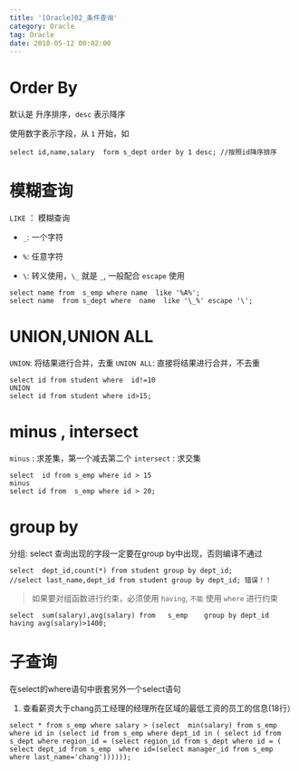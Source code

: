```yaml
---
title: '[Oracle]02_条件查询'
category: Oracle
tag: Oracle
date: 2018-05-12 00:02:00
---
```



# Order By

默认是 升序排序，`desc` 表示降序

使用数字表示字段，从 `1` 开始，如

```
select id,name,salary  form s_dept order by 1 desc; //按照id降序排序
```

# 模糊查询  

`LIKE` ： 模糊查询

- `_`: 一个字符

- `%`: 任意字符
- `\`: 转义使用，`\_` 就是 `_`, 一般配合 `escape` 使用

```
select name from  s_emp where name  like '%A%';
select name  from s_dept where  name  like '\_%' escape '\';
```


# UNION,UNION ALL

`UNION`: 将结果进行合并，去重
`UNION ALL`: 直接将结果进行合并，不去重

```
select id from student where  id!=10
UNION
select id from student where id>15;
```

# minus , intersect

`minus` : 求差集，第一个减去第二个
`intersect` : 求交集
```
select  id from s_emp where id > 15
minus 
select id from  s_emp where id > 20; 
```

# group by

分组:  select 查询出现的字段一定要在group by中出现，否则编译不通过

```
select  dept_id,count(*) from student group by dept_id;
//select last_name,dept_id from student group by dept_id; 错误！！ 
```

> 如果要对组函数进行约束，必须使用 `having`, `不能` 使用 `where` 进行约束

```
select  sum(salary),avg(salary) from   s_emp    group by dept_id  having avg(salary)>1400;
```

# 子查询

在select的where语句中嵌套另外一个select语句

1. 查看薪资大于chang员工经理的经理所在区域的最低工资的员工的信息(18行）
```
select * from s_emp where salary > (select  min(salary) from s_emp where id in (select id from s_emp where dept_id in ( select id from s_dept where region_id = (select region_id from s_dept where id = ( select dept_id from s_emp  where id=(select manager_id from s_emp where last_name='chang'))))));
```
